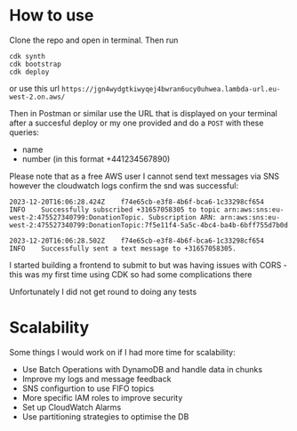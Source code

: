 # How to use

Clone the repo and open in terminal. Then run

```
cdk synth
cdk bootstrap
cdk deploy
```

or use this url `https://jgn4wydgtkiwyqej4bwran6ucy0uhwea.lambda-url.eu-west-2.on.aws/`

Then in Postman or similar use the URL that is displayed on your terminal after a succesful deploy or my one provided and do a `POST` with these queries:
* name
* number (in this format +441234567890)

Please note that as a free AWS user I cannot send text messages via SNS however the cloudwatch logs confirm the snd was successful:

```
2023-12-20T16:06:28.424Z	f74e65cb-e3f8-4b6f-bca6-1c33298cf654	INFO	Successfully subscribed +31657058305 to topic arn:aws:sns:eu-west-2:475527340799:DonationTopic. Subscription ARN: arn:aws:sns:eu-west-2:475527340799:DonationTopic:7f5e11f4-5a5c-4bc4-ba4b-6bff755d7b0d
```

```
2023-12-20T16:06:28.502Z	f74e65cb-e3f8-4b6f-bca6-1c33298cf654	INFO	Successfully sent a text message to +31657058305.
```

I started building a frontend to submit to but was having issues with CORS - this was my first time using CDK so had some complications there

Unfortunately I did not get round to doing any tests

# Scalability

Some things I would work on if I had more time for scalability:

- Use Batch Operations with DynamoDB and handle data in chunks
- Improve my logs and message feedback
- SNS configurtion to use FIFO topics
- More specific IAM roles to improve security
- Set up CloudWatch Alarms
- Use partitioning strategies to optimise the DB
